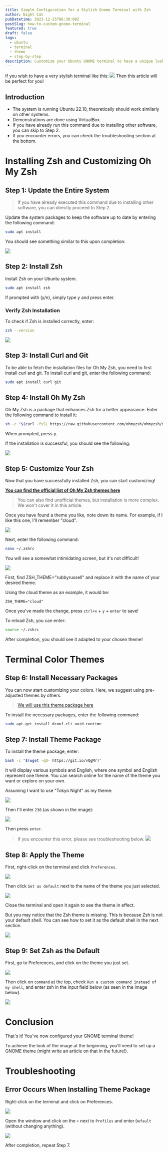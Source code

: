 ```yaml
---
title: Simple Configuration for a Stylish Gnome Terminal with Zsh
author: Night Cat
pubDatetime: 2023-12-25T06:30:00Z
postSlug: how-to-custom-gnome-terminal
featured: true
draft: false
tags:
  - ubuntu
  - terminal
  - theme
  - step-by-step
description: Customize your Ubuntu GNOME terminal to have a unique look using Zsh and Oh My Zsh.
---
```


If you wish to have a very stylish terminal like this:
![](https://i.imgur.com/6F8Lizy.png)
Then this article will be perfect for you!

## Introduction

- The system is running Ubuntu 22.10, theoretically should work similarly on other systems.
- Demonstrations are done using VirtualBox.
- If you have already run this command due to installing other software, you can skip to Step 2.
- If you encounter errors, you can check the troubleshooting section at the bottom.

# Installing Zsh and Customizing Oh My Zsh

## Step 1: Update the Entire System

> If you have already executed this command due to installing other software, you can directly proceed to Step 2.

Update the system packages to keep the software up to date by entering the following command:

```bash
sudo apt install
```

You should see something similar to this upon completion:

![](https://i.imgur.com/JgCcicT.png)

## Step 2: Install Zsh

Install Zsh on your Ubuntu system.

```bash
sudo apt install zsh
```

If prompted with (y/n), simply type y and press enter.

### Verify Zsh Installation

To check if Zsh is installed correctly, enter:

```bash
zsh --version
```

![](https://i.imgur.com/xyN5XY2.png)

## Step 3: Install Curl and Git

To be able to fetch the installation files for Oh My Zsh, you need to first install curl and git. To install curl and git, enter the following command:

```bash
sudo apt install curl git
```

## Step 4: Install Oh My Zsh

Oh My Zsh is a package that enhances Zsh for a better appearance. Enter the following command to install it:

```bash
sh -c "$(curl -fsSL https://raw.githubusercontent.com/ohmyzsh/ohmyzsh/master/tools/install.sh)"
```

When prompted, press y.

If the installation is successful, you should see the following:

![](https://i.imgur.com/zP8EMvC.png)

## Step 5: Customize Your Zsh

Now that you have successfully installed Zsh, you can start customizing!

[**You can find the official list of Oh My Zsh themes here**](https://github.com/ohmyzsh/ohmyzsh/wiki/Themes)

> You can also find unofficial themes, but installation is more complex. We won't cover it in this article.

Once you have found a theme you like, note down its name. For example, if I like this one, I'll remember "cloud".

![](https://i.imgur.com/mORlwfs.png)

Next, enter the following command:

```bash
nano ~/.zshrc
```

You will see a somewhat intimidating screen, but it's not difficult!

![](https://i.imgur.com/EI2mg4F.png)

First, find ZSH_THEME="rubbyrussell" and replace it with the name of your desired theme.

Using the cloud theme as an example, it would be:

`ZSH_THEME="cloud"`

Once you've made the change, press `ctrl+x` + `y` + `enter` to save!

To reload Zsh, you can enter:

```bash
source ~/.zshrc
```

After completion, you should see it adapted to your chosen theme!

# Terminal Color Themes

## Step 6: Install Necessary Packages

You can now start customizing your colors. Here, we suggest using pre-adjusted themes by others.

> [We will use this theme package here](https://github.com/Gogh-Co/Gogh)

To install the necessary packages, enter the following command:

```bash
sudo apt-get install dconf-cli uuid-runtime
```

## Step 7: Install Theme Package

To install the theme package, enter:

```bash
bash -c "$(wget -qO- https://git.io/vQgMr)"
```

It will display various symbols and English, where one symbol and English represent one theme. You can search online for the name of the theme you want or explore on your own.

Assuming I want to use "Tokyo Night" as my theme:

![](https://i.imgur.com/HPqe3j2.png)

Then I'll enter `230` (as shown in the image):

![](https://i.imgur.com/xBbMqnr.png)

Then press `enter`.

> If you encounter this error, please see troubleshooting below. ![](https://i.imgur.com/AVFdyQ6.png)

## Step 8: Apply the Theme

First, right-click on the terminal and click `Preferences`.

![](https://i.imgur.com/Ninvspx.png)

Then click `Set as default` next to the name of the theme you just selected.

![](https://i.imgur.com/r63e1TY.png)

Close the terminal and open it again to see the theme in effect.

But you may notice that the Zsh theme is missing. This is because Zsh is not your default shell. You can see how to set it as the default shell in the next section.

![](https://i.imgur.com/r63e1TY.png)

## Step 9: Set Zsh as the Default

First, go to Preferences, and click on the theme you just set.

![](https://i.imgur.com/SEiDkEm.png)

Then click on `command` at the top, check `Run a custom command instead of my shell`, and enter zsh in the input field below (as seen in the image below).

![](https://i.imgur.com/xLvSk4n.png)

# Conclusion

That's it! You've now configured your GNOME terminal theme!

To achieve the look of the image at the beginning, you'll need to set up a GNOME theme (might write an article on that in the future!).

# Troubleshooting

## Error Occurs When Installing Theme Package

Right-click on the terminal and click on Preferences.

![](https://i.imgur.com/Ninvspx.png)

Open the window and click on the `+` next to `Profiles` and enter `Default` (without changing anything).

![](https://i.imgur.com/R5hCUNc.png)

After completion, repeat Step 7.
